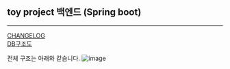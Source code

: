 ## toy project 백엔드 (Spring boot)
---

<a href="./CHANGELOG.md">CHANGELOG</a>
<br>
<a href="./DB.md">DB구조도</a>

전체 구조는 아래와 같습니다.
![image](https://user-images.githubusercontent.com/26675063/43045525-00881a90-8df5-11e8-80a6-6f92a264a6bc.png)

